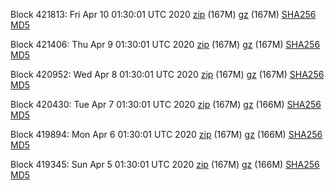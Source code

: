 Block 421813: Fri Apr 10 01:30:01 UTC 2020 [zip](https://files.01coin.io/mainnet/2020-04-10/bootstrap.dat.zip) (167M) [gz](https://files.01coin.io/mainnet/2020-04-10/bootstrap.dat.tar.gz) (167M) [SHA256](https://files.01coin.io/mainnet/2020-04-10/sha256.txt) [MD5](https://files.01coin.io/mainnet/2020-04-10/md5.txt)

Block 421406: Thu Apr  9 01:30:01 UTC 2020 [zip](https://files.01coin.io/mainnet/2020-04-09/bootstrap.dat.zip) (167M) [gz](https://files.01coin.io/mainnet/2020-04-09/bootstrap.dat.tar.gz) (167M) [SHA256](https://files.01coin.io/mainnet/2020-04-09/sha256.txt) [MD5](https://files.01coin.io/mainnet/2020-04-09/md5.txt)

Block 420952: Wed Apr  8 01:30:01 UTC 2020 [zip](https://files.01coin.io/mainnet/2020-04-08/bootstrap.dat.zip) (167M) [gz](https://files.01coin.io/mainnet/2020-04-08/bootstrap.dat.tar.gz) (167M) [SHA256](https://files.01coin.io/mainnet/2020-04-08/sha256.txt) [MD5](https://files.01coin.io/mainnet/2020-04-08/md5.txt)

Block 420430: Tue Apr  7 01:30:01 UTC 2020 [zip](https://files.01coin.io/mainnet/2020-04-07/bootstrap.dat.zip) (167M) [gz](https://files.01coin.io/mainnet/2020-04-07/bootstrap.dat.tar.gz) (166M) [SHA256](https://files.01coin.io/mainnet/2020-04-07/sha256.txt) [MD5](https://files.01coin.io/mainnet/2020-04-07/md5.txt)

Block 419894: Mon Apr  6 01:30:01 UTC 2020 [zip](https://files.01coin.io/mainnet/2020-04-06/bootstrap.dat.zip) (167M) [gz](https://files.01coin.io/mainnet/2020-04-06/bootstrap.dat.tar.gz) (166M) [SHA256](https://files.01coin.io/mainnet/2020-04-06/sha256.txt) [MD5](https://files.01coin.io/mainnet/2020-04-06/md5.txt)

Block 419345: Sun Apr  5 01:30:01 UTC 2020 [zip](https://files.01coin.io/mainnet/2020-04-05/bootstrap.dat.zip) (167M) [gz](https://files.01coin.io/mainnet/2020-04-05/bootstrap.dat.tar.gz) (166M) [SHA256](https://files.01coin.io/mainnet/2020-04-05/sha256.txt) [MD5](https://files.01coin.io/mainnet/2020-04-05/md5.txt)
